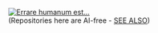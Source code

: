 [![Errare humanum est...](https://github.com/Kyriosity/read-write/blob/main/README+/pencraft/README+/_rsc/_img/AIfree.jpg)](https://github.com/Kyriosity/read-write/blob/main/README+/pencraft/README+/opuses/AI-2023.md)\
(Repositories here are AI-free - [SEE ALSO](https://github.com/Kyriosity/read-write/blob/main/README+/pencraft/README+/opuses/AI-2023.md))

